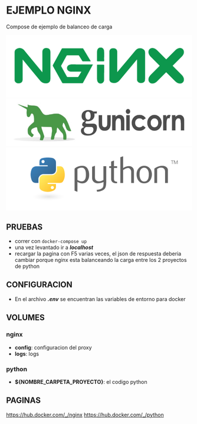 # EJEMPLO NGINX

Compose de ejemplo de balanceo de carga

![alt text](img/nginx.png)
![alt text](img/gunicorn.jpg)
![alt text](img/python.png)

## PRUEBAS

* correr con `docker-compose up`
* una vez levantado ir a ***localhost***
* recargar la pagina con F5 varias veces, el json de respuesta deberia 
cambiar porque nginx esta balanceando la carga entre los 2 proyectos de python

## CONFIGURACION

* En el archivo ***.env*** se encuentran las variables de entorno para docker

## VOLUMES

### nginx

* **config**: configuracion del proxy
* **logs**: logs

### python

* **${NOMBRE_CARPETA_PROYECTO}**: el codigo python

## PAGINAS

<https://hub.docker.com/_/nginx>
<https://hub.docker.com/_/python>
